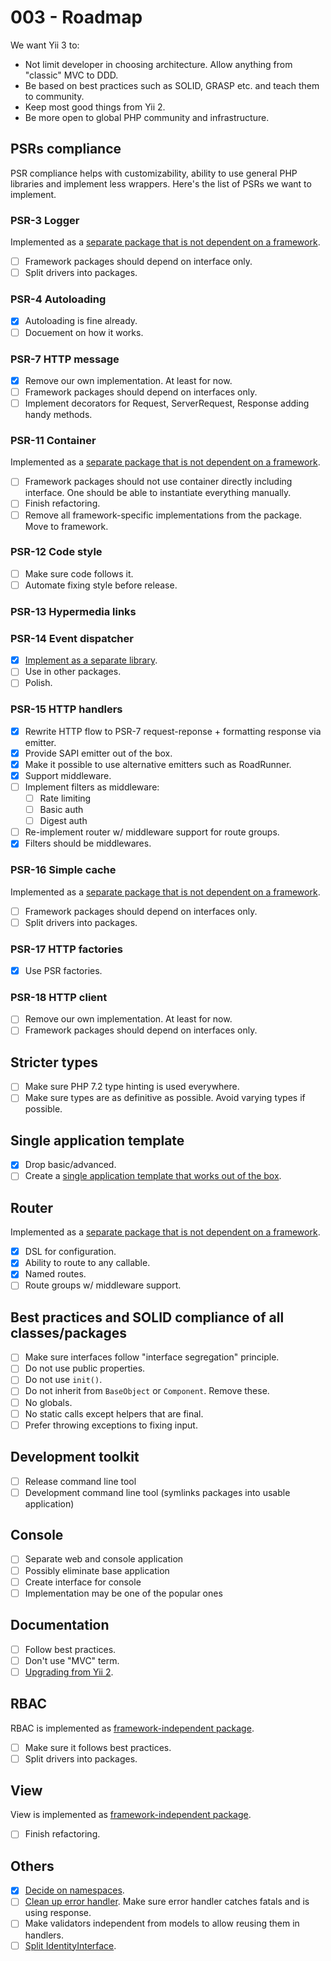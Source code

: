 # 003 - Roadmap

We want Yii 3 to:

- Not limit developer in choosing architecture. Allow anything from "classic" MVC to DDD.
- Be based on best practices such as SOLID, GRASP etc. and teach them to community.
- Keep most good things from Yii 2.
- Be more open to global PHP community and infrastructure.

## PSRs compliance

PSR compliance helps with customizability, ability to use general PHP libraries and implement less wrappers.
Here's the list of PSRs we want to implement.

### PSR-3 Logger

Implemented as a [separate package that is not dependent on a framework](https://github.com/yiisoft/log).

- [ ] Framework packages should depend on interface only.
- [ ] Split drivers into packages.

### PSR-4 Autoloading

- [x] Autoloading is fine already.
- [ ] Docuement on how it works.

### PSR-7 HTTP message

- [x] Remove our own implementation. At least for now.
- [ ] Framework packages should depend on interfaces only.
- [ ] Implement decorators for Request, ServerRequest, Response adding handy methods.

### PSR-11 Container

Implemented as a [separate package that is not dependent on a framework](https://github.com/yiisoft/di).

- [ ] Framework packages should not use container directly including interface. One should be able to instantiate everything manually.
- [ ] Finish refactoring.
- [ ] Remove all framework-specific implementations from the package. Move to framework.

### PSR-12 Code style

- [ ] Make sure code follows it.
- [ ] Automate fixing style before release.

### PSR-13 Hypermedia links

### PSR-14 Event dispatcher

- [x] [Implement as a separate library](https://github.com/yiisoft/event-dispatcher).
- [ ] Use in other packages.
- [ ] Polish.

### PSR-15 HTTP handlers

- [x] Rewrite HTTP flow to PSR-7 request-reponse + formatting response via emitter.
- [x] Provide SAPI emitter out of the box.
- [x] Make it possible to use alternative emitters such as RoadRunner.
- [x] Support middleware.
- [ ] Implement filters as middleware:
  - [ ] Rate limiting
  - [ ] Basic auth
  - [ ] Digest auth
- [ ] Re-implement router w/ middleware support for route groups.
- [x] Filters should be middlewares.

### PSR-16 Simple cache

Implemented as a [separate package that is not dependent on a framework](https://github.com/yiisoft/cache).

- [ ] Framework packages should depend on interfaces only.
- [ ] Split drivers into packages.

### PSR-17 HTTP factories

- [x] Use PSR factories.

### PSR-18 HTTP client

- [ ] Remove our own implementation. At least for now.
- [ ] Framework packages should depend on interfaces only.

## Stricter types

- [ ] Make sure PHP 7.2 type hinting is used everywhere.
- [ ] Make sure types are as definitive as possible. Avoid varying types if possible.

## Single application template

- [x] Drop basic/advanced.
- [ ] Create a [single application template that works out of the box](https://github.com/yiisoft/yii-project-template).

## Router

Implemented as a [separate package that is not dependent on a framework](https://github.com/yiisoft/router).

- [x] DSL for configuration.
- [x] Ability to route to any callable.
- [x] Named routes.
- [ ] Route groups w/ middleware support.

## Best practices and SOLID compliance of all classes/packages

- [ ] Make sure interfaces follow "interface segregation" principle.
- [ ] Do not use public properties.
- [ ] Do not use `init()`.
- [ ] Do not inherit from `BaseObject` or `Component`. Remove these.
- [ ] No globals.
- [ ] No static calls except helpers that are final.
- [ ] Prefer throwing exceptions to fixing input.

## Development toolkit

- [ ] Release command line tool
- [ ] Development command line tool (symlinks packages into usable application)

## Console

- [ ] Separate web and console application
- [ ] Possibly eliminate base application
- [ ] Create interface for console
- [ ] Implementation may be one of the popular ones

## Documentation

- [ ] Follow best practices.
- [ ] Don't use "MVC" term.
- [ ] [Upgrading from Yii 2](https://github.com/yiisoft/yii-core/blob/master/UPGRADE.md).

## RBAC

RBAC is implemented as [framework-independent package](https://github.com/yiisoft/rbac).

- [ ] Make sure it follows best practices.
- [ ] Split drivers into packages.

## View

View is implemented as [framework-independent package](https://github.com/yiisoft/view).

- [ ] Finish refactoring.

## Others

- [x] [Decide on namespaces](https://forum.yiiframework.com/t/lowercase-or-camelcase-namespaces/124983/52).
- [ ] [Clean up error handler](https://github.com/yiisoft/yii2/issues/14348). Make sure error handler catches fatals and is using response.
- [ ] Make validators independent from models to allow reusing them in handlers.
- [ ] [Split IdentityInterface](https://github.com/yiisoft/yii2/issues/13825).
